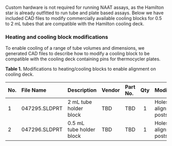 Custom hardware is not required for running NAAT assays, as the Hamilton star is already outfitted to run tube and plate based assays. Below we have included CAD files to modify commercially available cooling blocks for 0.5 to 2 mL tubes that are compatible with the Hamilton cooling deck. 

### Heating and cooling block modifications

To enable cooling of a range of tube volumes and dimensions, we generated CAD files to describe how to modify a cooling block to be compatible with the cooling deck containing pins for thermocycler plates. 

**Table 1.** Modifications to heating/cooling blocks to enable alignment on cooling deck. 

| No.| File Name       | Description    | Vendor            | Part No. | Qty  | Modified | Link  |
| :--| :-------------- | :------------- | :---------------- | :------- | :--: |:-------- |:-----: |
| 1  | 047295.SLDPRT   | 2 mL tube holder block| TBD        | TBD      | 1    |Holes for alignment posts| Hamilton #188035|
| 2  | 047296.SLDPRT   | 0.5 mL tube holder block | TBD     | TBD      | 1    |Holes for alignment posts| Hamilton #188035|